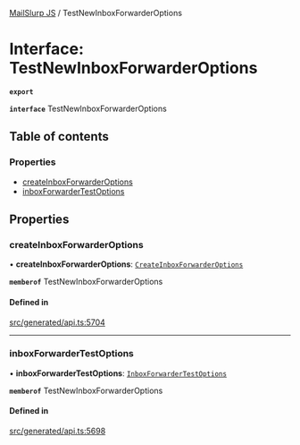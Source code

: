 [MailSlurp JS](../README.md) / TestNewInboxForwarderOptions

# Interface: TestNewInboxForwarderOptions

**`export`**

**`interface`** TestNewInboxForwarderOptions

## Table of contents

### Properties

- [createInboxForwarderOptions](TestNewInboxForwarderOptions.md#createinboxforwarderoptions)
- [inboxForwarderTestOptions](TestNewInboxForwarderOptions.md#inboxforwardertestoptions)

## Properties

### createInboxForwarderOptions

• **createInboxForwarderOptions**: [`CreateInboxForwarderOptions`](CreateInboxForwarderOptions.md)

**`memberof`** TestNewInboxForwarderOptions

#### Defined in

[src/generated/api.ts:5704](https://github.com/mailslurp/mailslurp-client/blob/5523864/src/generated/api.ts#L5704)

___

### inboxForwarderTestOptions

• **inboxForwarderTestOptions**: [`InboxForwarderTestOptions`](InboxForwarderTestOptions.md)

**`memberof`** TestNewInboxForwarderOptions

#### Defined in

[src/generated/api.ts:5698](https://github.com/mailslurp/mailslurp-client/blob/5523864/src/generated/api.ts#L5698)
